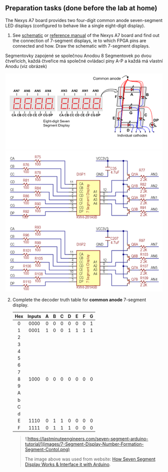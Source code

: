 ## Preparation tasks (done before the lab at home)

The Nexys A7 board provides two four-digit common anode seven-segment LED displays (configured to behave like a single eight-digit display).

1. See [schematic](https://github.com/tomas-fryza/digital-electronics-1/blob/master/docs/nexys-a7-sch.pdf) or [reference manual](https://reference.digilentinc.com/reference/programmable-logic/nexys-a7/reference-manual) of the Nexys A7 board and find out the connection of 7-segment displays, ie to which FPGA pins are connected and how. Draw the schematic with 7-segment displays.

Segmentovky zapojené se společnou Anodou
8 Segmentovek po dvou čtveřicích, každá čtveřice má společné ovládací piny A-P a každá má vlastní Anodu (viz obrázek)

![Piny segmentovek](images/segmentovka_piny.png)
![Piny segmentovek](images/segmentovka_zapojeni.png)


2. Complete the decoder truth table for **common anode** 7-segment display.

   | **Hex** | **Inputs** | **A** | **B** | **C** | **D** | **E** | **F** | **G** |
   | :-: | :-: | :-: | :-: | :-: | :-: | :-: | :-: | :-: |
   | 0 | 0000 | 0 | 0 | 0 | 0 | 0 | 0 | 1 |
   | 1 | 0001 | 1 | 0 | 0 | 1 | 1 | 1 | 1 |
   | 2 |      |   |   |   |   |   |   |   |
   | 3 |      |   |   |   |   |   |   |   |
   | 4 |      |   |   |   |   |   |   |   |
   | 5 |      |   |   |   |   |   |   |   |
   | 6 |      |   |   |   |   |   |   |   |
   | 7 |      |   |   |   |   |   |   |   |
   | 8 | 1000 | 0 | 0 | 0 | 0 | 0 | 0 | 0 |
   | 9 |      |   |   |   |   |   |   |   |
   | A |      |   |   |   |   |   |   |   |
   | b |      |   |   |   |   |   |   |   |
   | C |      |   |   |   |   |   |   |   |
   | d |      |   |   |   |   |   |   |   |
   | E | 1110 | 0 | 1 | 1 | 0 | 0 | 0 | 0 |
   | F | 1111 | 0 | 1 | 1 | 1 | 0 | 0 | 0 |

   > ![https://lastminuteengineers.com/seven-segment-arduino-tutorial/](images/7-Segment-Display-Number-Formation-Segment-Contol.png)
   >
   > The image above was used from website: [How Seven Segment Display Works & Interface it with Arduino](https://lastminuteengineers.com/seven-segment-arduino-tutorial/).
   >

<a name="part1"></a>